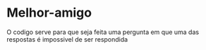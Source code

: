 # Melhor-amigo
O codigo serve para que seja feita uma pergunta em que uma das respostas é impossivel de ser respondida
